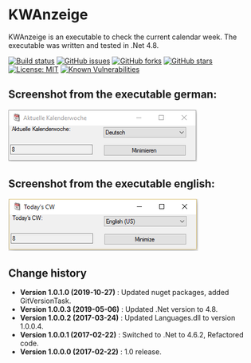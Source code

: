 KWAnzeige
====================================

KWAnzeige is an executable to check the current calendar week.
The executable was written and tested in .Net 4.8.

[![Build status](https://ci.appveyor.com/api/projects/status/aknjh9vc3esvb7ga?svg=true)](https://ci.appveyor.com/project/SeppPenner/kwanzeige)
[![GitHub issues](https://img.shields.io/github/issues/SeppPenner/KWAnzeige.svg)](https://github.com/SeppPenner/KWAnzeige/issues)
[![GitHub forks](https://img.shields.io/github/forks/SeppPenner/KWAnzeige.svg)](https://github.com/SeppPenner/KWAnzeige/network)
[![GitHub stars](https://img.shields.io/github/stars/SeppPenner/KWAnzeige.svg)](https://github.com/SeppPenner/KWAnzeige/stargazers)
[![License: MIT](https://img.shields.io/badge/License-MIT-blue.svg)](https://raw.githubusercontent.com/SeppPenner/KWAnzeige/master/License.txt)
[![Known Vulnerabilities](https://snyk.io/test/github/SeppPenner/KWAnzeige/badge.svg)](https://snyk.io/test/github/SeppPenner/KWAnzeige)

## Screenshot from the executable german:
![Screenshot from the executable german](https://github.com/SeppPenner/KWAnzeige/blob/master/Screenshot_DE.PNG "Screenshot from the executable german")

## Screenshot from the executable english:
![Screenshot from the executable english](https://github.com/SeppPenner/KWAnzeige/blob/master/Screenshot_EN.PNG "Screenshot from the executable english")

Change history
--------------

* **Version 1.0.1.0 (2019-10-27)** : Updated nuget packages, added GitVersionTask.
* **Version 1.0.0.3 (2019-05-06)** : Updated .Net version to 4.8.
* **Version 1.0.0.2 (2017-03-24)** : Updated Languages.dll to version 1.0.0.4.
* **Version 1.0.0.1 (2017-02-22)** : Switched to .Net to 4.6.2, Refactored code.
* **Version 1.0.0.0 (2017-02-22)** : 1.0 release.
